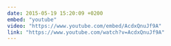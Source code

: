 ```yaml
---
date: 2015-05-19 15:20:09 +0200
embed: "youtube"
video: "https://www.youtube.com/embed/AcdxQnuJf9A"
link: "https://www.youtube.com/watch?v=AcdxQnuJf9A"
---
```

